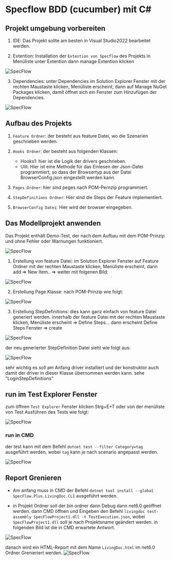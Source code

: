 # Specflow BDD (cucumber) mit C# 

## **Projekt umgebung vorbereiten**
1. IDE: Das Projekt sollte am besten in Visual Studio2022 bearbeitet werden.

2. Extention: Installation der `Extention von Specflow` des Projekts in Menüliste unter Extention dann manage Extention klicken 

![SpecFlow](Readme/SpecFlow_Extention.png)

3. Dependencies: unter Dependencies im Solution Explorer Fenster mit der rechten Maustaste klicken, Menüliste erscheint, dann auf Manage NuGet Packages klicken, damit öffnet sich ein Fenster zum Hinzufügen der Dependencies.

![SpecFlow](Readme/Depends.png)


## **Aufbau des Projekts**
1. `Feature Ordner`: der besteht aus feature Datei, wo die Szenarien geschrieben werden. 

2. `Hooks Ordner`: der besteht aus folgenden Klassen:

      - Hooks1: hier ist die Logik der drivers geschrieben.
      - Ulit: Hier ist eine Methode für das Einlesen der Json-Datei programmiert, so dass der Browsertyp aus der Datei BrowserConfig.json eingestellt werden kann.

3. `Pages Ordner`: hier sind peges nach POM-Pernzip programmiert.

4. `StepDefinitions Ordner`: Hier sind die Steps der Feature implementiert.

5. `BrowserConfig Datei`: Hier wird der browser eingegeben.

## **Das Modellprojekt anwenden**

Das Projekt enthält Demo-Test, der nach dem Aufbau mit dem POM-Prinzip und ohne Fehler oder Warnungen funktioniert.

![SpecFlow](Readme/ErrorWarning.png)

1. Erstellung von feature Datei: im Solution Explorer Fenster auf Feature Ordner mit der rechten Maustaste klicken, Menüliste erscheint, dann add => New Item.. => weiter mit folgenen Bild:

![SpecFlow](Readme/featureErstellung.png)

2. Erstellung Page Klasse: nach POM-Prinzip wie folgt:

![SpecFlow](Readme/Pages.png)

3. Erstellung StepDefinitions: dies kann ganz einfach von feature Datei generiert werden.
innerhalb der feature Datei mit der rechten Maustaste klicken, Menüliste erscheint => Define Steps... dann erscheint Define Steps Fenster => create

![SpecFlow](Readme/steps.png)

der neu generierter StepDefinition Datei sieht wie folgt aus:

![SpecFlow](Readme/Stepsnew.png)

sehr wichtig es soll am Anfang driver installiert und der konstruktor auch damit der driver in dieser Klasse übernommen werden kann. sehe "LoginStepDefinitions" 



## **run im Test Explorer Fenster**
zum öffnen `Test Explorer` Fenster klicken Strg+E+T oder von der menüliste von Test 
Ausführen des Tests wie folgt:

![SpecFlow](Readme/runnormal.png)

### **run in CMD**
der test kann mit dem Befehl `dotnet test --filter Category=tag` ausgeführt werden, wobei `tag` kann je nach scenario angepasst werden.

![SpecFlow](Readme/run.png)

## **Report Grenieren**
- Am anfang muss in CMD der Befehl `dotnet tool install --global SpecFlow.Plus.LivingDoc.CLI` ausgeführt werden.

- in Projekt Ordner soll der bin ordner dann Debug dann net6.0 geöffnet werden.
dann CMD öffnen und Eingeben den Befehl `livingdoc test-assembly SpecFlowProject1.dll -t TestExecution.json`, wobei `SpecFlowProject1.dll` soll je nach Projektsname geändert werden.
 in folgenden Bild ist die in CMD erwartete Antwort.

![SpecFlow](Readme/report.png)

danach wird ein HTML-Report mit dem Name `LivingDoc.html` im net6.0 Ordner Grenieriert werden.
![SpecFlow](Readme/endReport.png)
